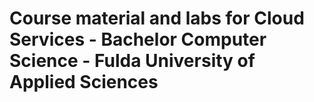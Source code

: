 # Course material and labs for Cloud Services - Bachelor Computer Science - Fulda University of Applied Sciences
